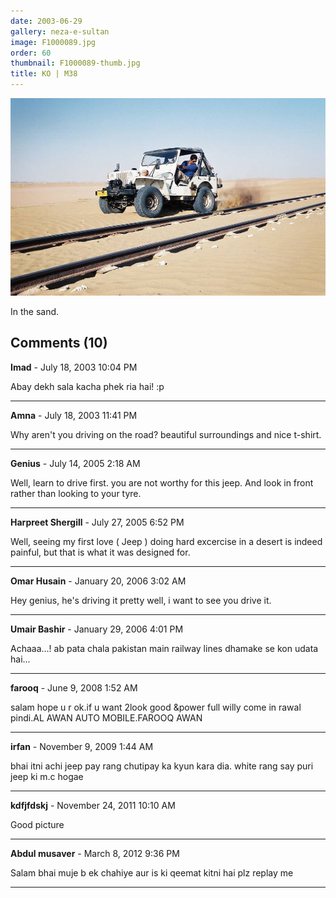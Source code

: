 ```yaml
---
date: 2003-06-29
gallery: neza-e-sultan
image: F1000089.jpg
order: 60
thumbnail: F1000089-thumb.jpg
title: KO | M38
---
```


![KO | M38](./F1000089.jpg)

In the sand.

<div id="comments">

## Comments (10)

**Imad** - July 18, 2003 10:04 PM

Abay dekh sala kacha phek ria hai! :p

---

**Amna** - July 18, 2003 11:41 PM

Why aren't you driving on the road? beautiful surroundings and nice t-shirt.

---

**Genius** - July 14, 2005  2:18 AM

Well, learn to drive first. you are not worthy for this jeep. And look in front rather than looking to your tyre.

---

**Harpreet Shergill** - July 27, 2005  6:52 PM

Well, seeing my first love ( Jeep ) doing hard excercise in a desert is indeed painful, but that is what it was designed for.

---

**Omar Husain** - January 20, 2006  3:02 AM

Hey genius, he's driving it pretty well, i want to see you drive it.

---

**Umair Bashir** - January 29, 2006  4:01 PM

Achaaa...! ab pata chala pakistan main railway lines dhamake se kon udata hai...

---

**farooq** - June  9, 2008  1:52 AM

salam
hope u r ok.if u want 2look good &power full willy come in rawal pindi.AL AWAN AUTO MOBILE.FAROOQ AWAN

---

**irfan** - November  9, 2009  1:44 AM

bhai itni achi jeep pay rang chutipay ka kyun kara dia. white rang say puri jeep ki m.c hogae

---

**kdfjfdskj** - November 24, 2011 10:10 AM

Good picture

---

**Abdul musaver** - March  8, 2012  9:36 PM

Salam bhai muje b ek chahiye aur is ki qeemat kitni hai plz replay me

---

</div>